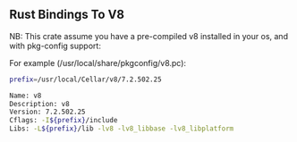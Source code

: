 ## Rust Bindings To V8

NB: This crate assume you have a pre-compiled v8 installed in your os, and with pkg-config support:

For example (/usr/local/share/pkgconfig/v8.pc):

```sh
prefix=/usr/local/Cellar/v8/7.2.502.25

Name: v8
Description: v8
Version: 7.2.502.25
Cflags: -I${prefix}/include
Libs: -L${prefix}/lib -lv8 -lv8_libbase -lv8_libplatform
```

